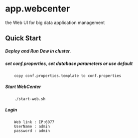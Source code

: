 app.webcenter
==============
the Web UI for big data application management

Quick Start
---------------
##### Deploy and Run Dew in cluster.
##### set conf.properties, set database parameters or use default
		copy conf.properties.template to conf.properties 

##### Start WebCenter  

		./start-web.sh

##### Login

		Web link : IP:6077
		UserName : admin
		password : admin

